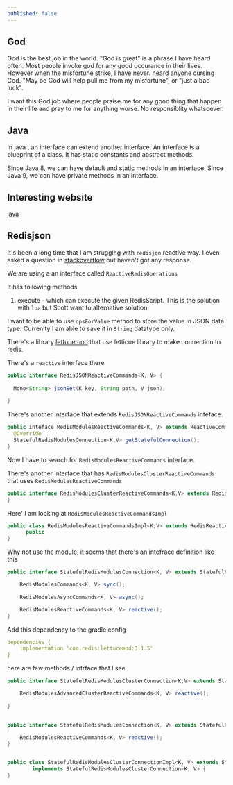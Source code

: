 ```yaml
---
published: false
---
```

## God

God is the best job in the world. "God is great" is a phrase I have heard often. Most people invoke god for any good occurance in their lives. However when the misfortune strike, I have never.  heard anyone cursing God. "May be God will help pull me from my misfortune", or "just a bad luck". 

I want this God job where people praise me for any good thing that happen in their life and pray to me for anything worse. No responsiblity whatsoever.

## Java

In java , an interface can extend another interface. An interface is a blueprint of a class. It has static constants and abstract methods.

Since Java 8, we can have default and static methods in an interface.
Since Java 9, we can have private methods in an interface.

## Interesting website

[java](https://javachallengers.com/)


## Redisjson

It's been a long time that I am strugglng with `redisjon` reactive way. I even asked a question in [stackoverflow](https://stackoverflow.com/questions/73913760/reactively-write-to-redis-in-redisjson-format) but haven't got any response. 

We are using a an interface called `ReactiveRedisOperations`

It has following methods

1. execute - which can execute the given RedisScript. This is the solution with `lua` but Scott want to alternative solution.


I want to be able to use `opsForValue` method to store the value in JSON data type. Currenlty I am able to save it in `String` datatype only.

There's a library [lettucemod](https://github.com/redis-developer/lettucemod) that use letticue library to make connection to redis.


There's a `reactive` interface there

```java
public interface RedisJSONReactiveCommands<K, V> {
  
  Mono<String> jsonSet(K key, String path, V json);
  
}
```

There's another interface that extends `RedisJSONReactiveCommands` inteface.

```java
public inteface RedisModulesReactiveCommands<K, V> extends ReactiveCommands<K,V>, RedisReactiveCommands<K, V> {
  @Override 
  StatefulRedisModulesConnection<K,V> getStatefulConnection();
}
```

Now I have to search for `RedisModulesReactiveCommands` interface.

There's another interface that has `RedisModulesClusterReactiveCommands` that uses `RedisModulesReactiveCommands`

```java
public interface RedisModulesClusterReactiveCommands<K,V> extends RedisModulesReactiveCommands<K,V>  {
}
```

Here' I am looking at `RedisModulesReactiveCommandsImpl`

```java
public class RedisModulesReactiveCommandsImpl<K,V> extends RedisReactiveCommandsImpl<K, V> {
      public 
}
```


Why not use the module, it seems that there's an intefrace definition like this

```java
public interface StatefulRedisModulesConnection<K, V> extends StatefulRedisConnection<K, V> {

	RedisModulesCommands<K, V> sync();

	RedisModulesAsyncCommands<K, V> async();

	RedisModulesReactiveCommands<K, V> reactive();
}
```


Add this dependency to the gradle config

```yaml
dependencies {
    implementation 'com.redis:lettucemod:3.1.5'
}
```

here are few methods / intrface that I see

```java
public interface StatefulRedisModulesClusterConnection<K,V> extends StatefulRedisClusterConnection<K, V>, StatefulRedisModulesConnection<K, V> {

    RedisModulesAdvancedClusterReactiveCommands<K, V> reactive();
    
}


public interface StatefulRedisModulesConnection<K, V> extends StatefulRedisConnection<K, V> {

	RedisModulesReactiveCommands<K, V> reactive();
}


public class StatefulRedisModulesClusterConnectionImpl<K, V> extends StatefulRedisClusterConnectionImpl<K, V>
		implements StatefulRedisModulesClusterConnection<K, V> {
}
```




